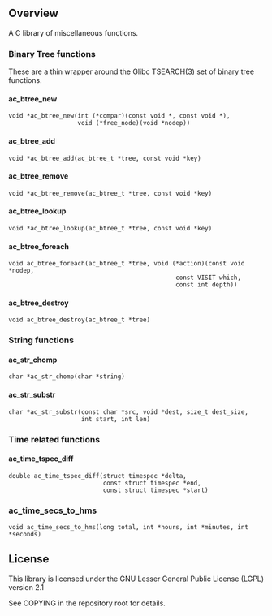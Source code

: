 ## Overview

A C library of miscellaneous functions.

### Binary Tree functions

These are a thin wrapper around the Glibc TSEARCH(3) set of binary tree
functions.

#### ac\_btree\_new

    void *ac_btree_new(int (*compar)(const void *, const void *),
                       void (*free_node)(void *nodep))

#### ac\_btree\_add

    void *ac_btree_add(ac_btree_t *tree, const void *key)

#### ac\_btree\_remove

    void *ac_btree_remove(ac_btree_t *tree, const void *key)

#### ac\_btree\_lookup

    void *ac_btree_lookup(ac_btree_t *tree, const void *key)

#### ac\_btree\_foreach

    void ac_btree_foreach(ac_btree_t *tree, void (*action)(const void *nodep,
                                                  const VISIT which,
                                                  const int depth))
#### ac\_btree\_destroy

    void ac_btree_destroy(ac_btree_t *tree)


### String functions

#### ac\_str\_chomp

    char *ac_str_chomp(char *string)

#### ac\_str\_substr

    char *ac_str_substr(const char *src, void *dest, size_t dest_size,
                        int start, int len)


### Time related functions

#### ac\_time\_tspec\_diff

    double ac_time_tspec_diff(struct timespec *delta,
                              const struct timespec *end,
                              const struct timespec *start)

### ac\_time\_secs\_to\_hms

    void ac_time_secs_to_hms(long total, int *hours, int *minutes, int *seconds)


## License

This library is licensed under the GNU Lesser General Public License (LGPL)
version 2.1

See COPYING in the repository root for details.
